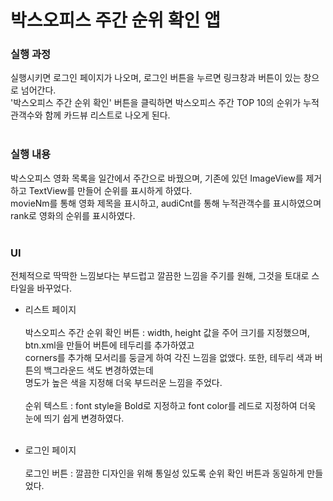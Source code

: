 # 박스오피스 주간 순위 확인 앱

### 실행 과정

실행시키면 로그인 페이지가 나오며, 로그인 버튼을 누르면 링크창과 버튼이 있는 창으로 넘어간다. </br>
'박스오피스 주간 순위 확인' 버튼을 클릭하면 박스오피스 주간 TOP 10의 순위가 누적관객수와 함께 카드뷰 리스트로 나오게 된다. </br></br>


### 실행 내용

박스오피스 영화 목록을 일간에서 주간으로 바꿨으며, 기존에 있던 ImageView를 제거하고 TextView를 만들어 순위를 표시하게 하였다. </br>
movieNm를 통해 영화 제목을 표시하고, audiCnt를 통해 누적관객수를 표시하였으며 rank로 영화의 순위를 표시하였다. </br></br>


### UI

전체적으로 딱딱한 느낌보다는 부드럽고 깔끔한 느낌을 주기를 원해, 그것을 토대로 스타일을 바꾸었다.

- 리스트 페이지 </br></br>
박스오피스 주간 순위 확인 버튼 :  width, height 값을 주어 크기를 지정했으며, btn.xml을 만들어 버튼에 테두리를 추가하였고</br>
corners를 추가해 모서리를 둥글게 하여 각진 느낌을 없앴다. 또한, 테두리 색과 버튼의 백그라운드 색도 변경하였는데</br>
명도가 높은 색을 지정해 더욱 부드러운 느낌을 주었다. </br></br>
순위 텍스트 : font style을 Bold로 지정하고 font color를 레드로 지정하여 더욱 눈에 띄기 쉽게 변경하였다. </br></br>

- 로그인 페이지 </br></br>
로그인 버튼 : 깔끔한 디자인을 위해 통일성 있도록 순위 확인 버튼과 동일하게 만들었다.
